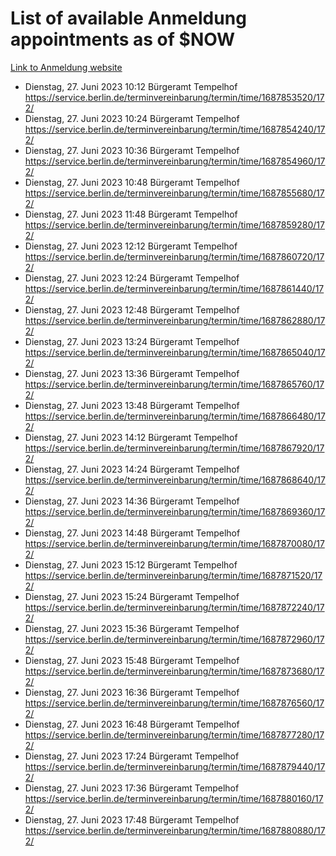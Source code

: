 # List of available Anmeldung appointments as of $NOW
[Link to Anmeldung website](https://service.berlin.de/terminvereinbarung/termin/tag.php?termin=1&anliegen[]=120686&dienstleisterlist=122210,122217,327316,122219,327312,122227,327314,122231,327346,122243,327348,122254,122252,329742,122260,329745,122262,329748,122271,327278,122273,327274,122277,327276,330436,122280,327294,122282,327290,122284,327292,122291,327270,122285,327266,122286,327264,122296,327268,150230,329760,122297,327286,122294,327284,122312,329763,122314,329775,122304,327330,122311,327334,122309,327332,317869,122281,327352,122279,329772,122283,122276,327324,122274,327326,122267,329766,122246,327318,122251,327320,122257,327322,122208,327298,122226,327300&herkunft=http%3A%2F%2Fservice.berlin.de%2Fdienstleistung%2F120686%2F)
- Dienstag, 27. Juni 2023 10:12 Bürgeramt Tempelhof https://service.berlin.de/terminvereinbarung/termin/time/1687853520/172/
- Dienstag, 27. Juni 2023 10:24 Bürgeramt Tempelhof https://service.berlin.de/terminvereinbarung/termin/time/1687854240/172/
- Dienstag, 27. Juni 2023 10:36 Bürgeramt Tempelhof https://service.berlin.de/terminvereinbarung/termin/time/1687854960/172/
- Dienstag, 27. Juni 2023 10:48 Bürgeramt Tempelhof https://service.berlin.de/terminvereinbarung/termin/time/1687855680/172/
- Dienstag, 27. Juni 2023 11:48 Bürgeramt Tempelhof https://service.berlin.de/terminvereinbarung/termin/time/1687859280/172/
- Dienstag, 27. Juni 2023 12:12 Bürgeramt Tempelhof https://service.berlin.de/terminvereinbarung/termin/time/1687860720/172/
- Dienstag, 27. Juni 2023 12:24 Bürgeramt Tempelhof https://service.berlin.de/terminvereinbarung/termin/time/1687861440/172/
- Dienstag, 27. Juni 2023 12:48 Bürgeramt Tempelhof https://service.berlin.de/terminvereinbarung/termin/time/1687862880/172/
- Dienstag, 27. Juni 2023 13:24 Bürgeramt Tempelhof https://service.berlin.de/terminvereinbarung/termin/time/1687865040/172/
- Dienstag, 27. Juni 2023 13:36 Bürgeramt Tempelhof https://service.berlin.de/terminvereinbarung/termin/time/1687865760/172/
- Dienstag, 27. Juni 2023 13:48 Bürgeramt Tempelhof https://service.berlin.de/terminvereinbarung/termin/time/1687866480/172/
- Dienstag, 27. Juni 2023 14:12 Bürgeramt Tempelhof https://service.berlin.de/terminvereinbarung/termin/time/1687867920/172/
- Dienstag, 27. Juni 2023 14:24 Bürgeramt Tempelhof https://service.berlin.de/terminvereinbarung/termin/time/1687868640/172/
- Dienstag, 27. Juni 2023 14:36 Bürgeramt Tempelhof https://service.berlin.de/terminvereinbarung/termin/time/1687869360/172/
- Dienstag, 27. Juni 2023 14:48 Bürgeramt Tempelhof https://service.berlin.de/terminvereinbarung/termin/time/1687870080/172/
- Dienstag, 27. Juni 2023 15:12 Bürgeramt Tempelhof https://service.berlin.de/terminvereinbarung/termin/time/1687871520/172/
- Dienstag, 27. Juni 2023 15:24 Bürgeramt Tempelhof https://service.berlin.de/terminvereinbarung/termin/time/1687872240/172/
- Dienstag, 27. Juni 2023 15:36 Bürgeramt Tempelhof https://service.berlin.de/terminvereinbarung/termin/time/1687872960/172/
- Dienstag, 27. Juni 2023 15:48 Bürgeramt Tempelhof https://service.berlin.de/terminvereinbarung/termin/time/1687873680/172/
- Dienstag, 27. Juni 2023 16:36 Bürgeramt Tempelhof https://service.berlin.de/terminvereinbarung/termin/time/1687876560/172/
- Dienstag, 27. Juni 2023 16:48 Bürgeramt Tempelhof https://service.berlin.de/terminvereinbarung/termin/time/1687877280/172/
- Dienstag, 27. Juni 2023 17:24 Bürgeramt Tempelhof https://service.berlin.de/terminvereinbarung/termin/time/1687879440/172/
- Dienstag, 27. Juni 2023 17:36 Bürgeramt Tempelhof https://service.berlin.de/terminvereinbarung/termin/time/1687880160/172/
- Dienstag, 27. Juni 2023 17:48 Bürgeramt Tempelhof https://service.berlin.de/terminvereinbarung/termin/time/1687880880/172/
